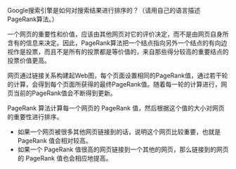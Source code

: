 Google搜索引擎是如何对搜索结果进行排序的？（请用自己的语言描述PageRank算法。）



一个网页的重要性和价值，应该由其他网页对它的评价决定，而不是由网页自身所含有的信息来决定。因此，PageRank算法把一个结点指向另外一个结点的有向边视作是投票，而且不是所有的投票都是等价值的，来自那些得分较高的重要结点的投票价值更高。

网页通过链接关系构建起Web图，每个页面设置相同的PageRank值，通过若干轮的计算，会得到每个页面所获得的最终PageRank值。随着每一轮的计算进行，网页当前的PageRank值会不断得到更新。



PageRank 算法计算每一个网页的 PageRank 值，然后根据这个值的大小对网页的重要性进行排序。

- 如果一个网页被很多其他网页链接到的话，说明这个网页比较重要，也就是 PageRank 值会相对较高。
- 如果一个 PageRank 值很高的网页链接到一个其他的网页，那么链接到的网页的 PageRank 值也会相应地提高。